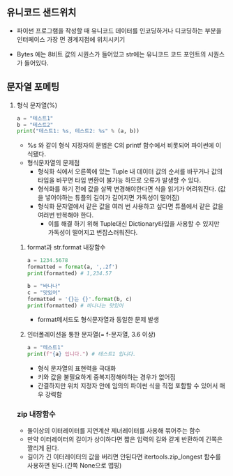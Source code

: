 ## 유니코드 샌드위치

- 파이썬 프로그램을 작성할 때 유니코드 데이터를 인코딩하거나 디코딩하는 부분을 인터페이스 가장 먼 경계지점에 위치시키기

- Bytes 에는 8비트 값의 시퀀스가 들어있고 str에는 유니코드 코드 포인트의 시퀀스가 들어있다.

## 문자열 포메팅

1. 형식 문자열(%)
    
    ```python
    a = "테스트1"
    b = "테스트2"
    print("테스트1: %s, 테스트2: %s" % (a, b))  
    ```
    
    - %s 와 같이 형식 지정자의 문법은 C의 printf 함수에서 비롯되어 파이썬에 이식됐다.
    - 형식문자열의 문제점
        - 형식화 식에서 오른쪽에 있는 Tuple 내 데이터 값의 순서를 바꾸거나 값의 타입을 바꾸면 타입 변환이 불가능 하므로 오류가 발생할 수 있다.
        - 형식화를 하기 전에 값을 살짝 변경해야한다면 식을 읽기가 어려워진다. (값을 넣어야하는 튜플의 길이가 길어지면 가독성이 떨어짐)
        - 형식화 문자열에서 같은 값을 여러 번 사용하고 싶다면 튜플에서 같은 값을 여러번 반복해야 한다.
            - 이를 해결 하기 위해 Tuple대신 Dictionary타입을 사용할 수 있지만 가독성이 떨어지고 번잡스러워진다.
            
    1. format과 str.format 내장함수
        
        ```python
        a = 1234.5678
        formatted = format(a, ',.2f')
        print(formatted) # 1,234.57
        
        b = "바나나"
        c = "맛있어"
        formatted = '{}는 {}'.format(b, c) 
        print(formatted) # 바나나는 맛있어
        ```
        
        - format메서드도 형식문자열과 동일한 문제 발생
        
    2. 인터폴레이션을 통한 문자열(= f-문자열, 3.6 이상)
        
        ```python
        a = "테스트1"
        print(f"{a} 입니다.") # 테스트1 입니다.
        ```
        
        - 형식 문자열의 표현력을 극대화
        - 키와 값을 불필요하게 중복지정해야하는 경우가 없어짐
        - 간결하지만 위치 지정자 안에 임의의 파이썬 식을 직접 포함할 수 있어서 매우 강력함
    
    ### zip 내장함수
    
    - 둘이상의 이터레이터를 지연계산 제너레이터를 사용해 묶어주는 함수
    - 만약 이터레이터의 길이가 상이하다면 짧은 입력의 길와 같게 반환하여 긴쪽은 짤리게 된다.
    - 길이가 긴 이터레이터의 값을 버리면 안된다면 itertools.zip_longest 함수를 사용하면 된다.(긴쪽 None으로 맵핑)

